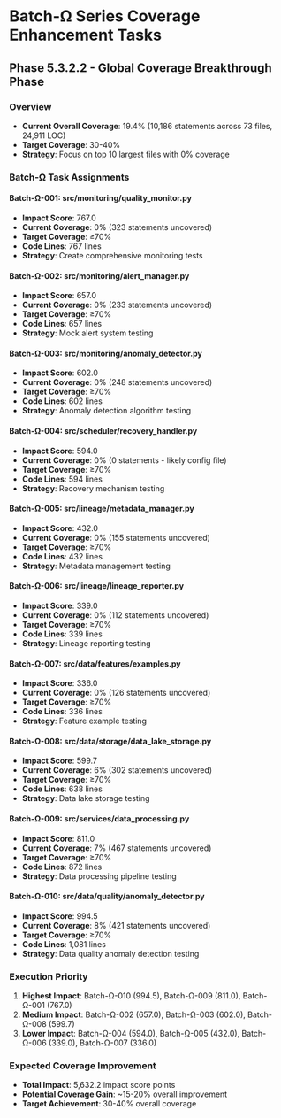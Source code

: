 # Batch-Ω Series Coverage Enhancement Tasks

## Phase 5.3.2.2 - Global Coverage Breakthrough Phase

### Overview
- **Current Overall Coverage**: 19.4% (10,186 statements across 73 files, 24,911 LOC)
- **Target Coverage**: 30-40%
- **Strategy**: Focus on top 10 largest files with 0% coverage

### Batch-Ω Task Assignments

#### Batch-Ω-001: src/monitoring/quality_monitor.py
- **Impact Score**: 767.0
- **Current Coverage**: 0% (323 statements uncovered)
- **Target Coverage**: ≥70%
- **Code Lines**: 767 lines
- **Strategy**: Create comprehensive monitoring tests

#### Batch-Ω-002: src/monitoring/alert_manager.py
- **Impact Score**: 657.0
- **Current Coverage**: 0% (233 statements uncovered)
- **Target Coverage**: ≥70%
- **Code Lines**: 657 lines
- **Strategy**: Mock alert system testing

#### Batch-Ω-003: src/monitoring/anomaly_detector.py
- **Impact Score**: 602.0
- **Current Coverage**: 0% (248 statements uncovered)
- **Target Coverage**: ≥70%
- **Code Lines**: 602 lines
- **Strategy**: Anomaly detection algorithm testing

#### Batch-Ω-004: src/scheduler/recovery_handler.py
- **Impact Score**: 594.0
- **Current Coverage**: 0% (0 statements - likely config file)
- **Target Coverage**: ≥70%
- **Code Lines**: 594 lines
- **Strategy**: Recovery mechanism testing

#### Batch-Ω-005: src/lineage/metadata_manager.py
- **Impact Score**: 432.0
- **Current Coverage**: 0% (155 statements uncovered)
- **Target Coverage**: ≥70%
- **Code Lines**: 432 lines
- **Strategy**: Metadata management testing

#### Batch-Ω-006: src/lineage/lineage_reporter.py
- **Impact Score**: 339.0
- **Current Coverage**: 0% (112 statements uncovered)
- **Target Coverage**: ≥70%
- **Code Lines**: 339 lines
- **Strategy**: Lineage reporting testing

#### Batch-Ω-007: src/data/features/examples.py
- **Impact Score**: 336.0
- **Current Coverage**: 0% (126 statements uncovered)
- **Target Coverage**: ≥70%
- **Code Lines**: 336 lines
- **Strategy**: Feature example testing

#### Batch-Ω-008: src/data/storage/data_lake_storage.py
- **Impact Score**: 599.7
- **Current Coverage**: 6% (302 statements uncovered)
- **Target Coverage**: ≥70%
- **Code Lines**: 638 lines
- **Strategy**: Data lake storage testing

#### Batch-Ω-009: src/services/data_processing.py
- **Impact Score**: 811.0
- **Current Coverage**: 7% (467 statements uncovered)
- **Target Coverage**: ≥70%
- **Code Lines**: 872 lines
- **Strategy**: Data processing pipeline testing

#### Batch-Ω-010: src/data/quality/anomaly_detector.py
- **Impact Score**: 994.5
- **Current Coverage**: 8% (421 statements uncovered)
- **Target Coverage**: ≥70%
- **Code Lines**: 1,081 lines
- **Strategy**: Data quality anomaly detection testing

### Execution Priority
1. **Highest Impact**: Batch-Ω-010 (994.5), Batch-Ω-009 (811.0), Batch-Ω-001 (767.0)
2. **Medium Impact**: Batch-Ω-002 (657.0), Batch-Ω-003 (602.0), Batch-Ω-008 (599.7)
3. **Lower Impact**: Batch-Ω-004 (594.0), Batch-Ω-005 (432.0), Batch-Ω-006 (339.0), Batch-Ω-007 (336.0)

### Expected Coverage Improvement
- **Total Impact**: 5,632.2 impact score points
- **Potential Coverage Gain**: ~15-20% overall improvement
- **Target Achievement**: 30-40% overall coverage